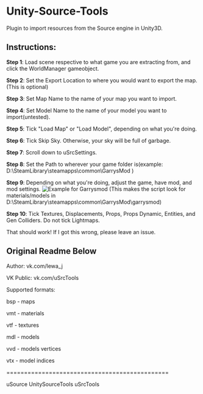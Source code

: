 # Unity-Source-Tools
Plugin to import resources from the Source engine in Unity3D.

## Instructions:

  **Step 1**: Load scene respective to what game you are extracting from, and click the WorldManager gameobject.

  **Step 2**: Set the Export Location to where you would want to export the map.(This is optional)

  **Step 3**: Set Map Name to the name of your map you want to import.

  **Step 4**: Set Model Name to the name of your model you want to import(untested).

  **Step 5**: Tick "Load Map" or "Load Model", depending on what you're doing.

  **Step 6**: Tick Skip Sky. Otherwise, your sky will be full of garbage.

  **Step 7**: Scroll down to uSrcSettings.

  **Step 8**: Set the Path to wherever your game folder is(example: D:\SteamLibrary\steamapps\common\GarrysMod )

  **Step 9**: Depending on what you're doing, adjust the game, have mod, and mod settings. ![Example for Garrysmod](https://i.imgur.com/H4dKv2z.png) (This makes the script look for materials/models in D:\SteamLibrary\steamapps\common\GarrysMod\garrysmod)

  **Step 10**: Tick Textures, Displacements, Props, Props Dynamic, Entities, and Gen Colliders. Do not tick Lightmaps.

That should work! If I got this wrong, please leave an issue.

## Original Readme Below

Author: vk.com/lewa_j

VK Public: vk.com/uSrcTools


Supported formats:

bsp - maps

vmt - materials

vtf - textures

mdl - models

vvd - models vertices

vtx - model indices


==============================================

uSource
UnitySourceTools
uSrcTools
